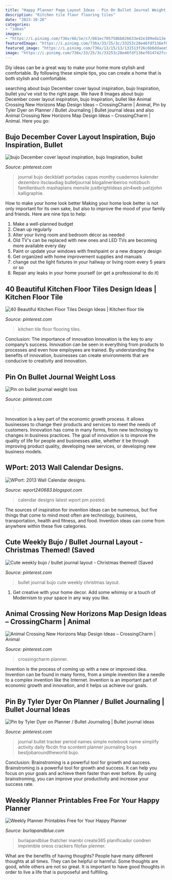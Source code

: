```yaml
---
title: "Happy Planner Page Layout Ideas - Pin On Bullet Journal Weight Loss"
description: "Kitchen tile floor flooring tiles"
date: "2023-10-26"
categories:
- "ideas"
images:
- "https://i.pinimg.com/736x/66/1e/c7/661ec705758bb826633e42e109eda13e.jpg"
featuredImage: "https://i.pinimg.com/736x/33/25/3c/33253c28e46fdf136ef014742fcc0b31.jpg"
featured_image: "https://i.pinimg.com/736x/13/15/13/131513f26c6b6ddaee53162fde483b17.jpg"
image: "https://i.pinimg.com/736x/33/25/3c/33253c28e46fdf136ef014742fcc0b31.jpg"
---
```



Diy ideas can be a great way to make your home more stylish and comfortable. By following these simple tips, you can create a home that is both stylish and comfortable.

	

		
searching about bujo December cover layout inspiration, bujo Inspiration, bullet you've visit to the right page. We have 8 Images about bujo December cover layout inspiration, bujo Inspiration, bullet like Animal Crossing New Horizons Map Design Ideas – CrossingCharm | Animal, Pin by Tyler Dyer on Planner / Bullet Journaling | Bullet journal ideas and also Animal Crossing New Horizons Map Design Ideas – CrossingCharm | Animal. Here you go:
		
    
## Bujo December Cover Layout Inspiration, Bujo Inspiration, Bullet

<img loading=lazy src="https://i.pinimg.com/736x/b4/cf/34/b4cf346f2065dec2c69f888c29805471.jpg" onerror="this.onerror=null;this.src='https://tse1.mm.bing.net/th?id=OIP.B1eJi2g5S3R211nhX6XNhQHaHa&amp;pid=15.1';" alt="bujo December cover layout inspiration, bujo Inspiration, bullet">

_Source: pinterest.com_

>journal bujo deckblatt portadas capas monthy cuadernos kalender dezembro itsclaudiag bulletjournal blogalineribeiroo notizbuch familienbuch mashaplans mensile justbrightideas pin4web juelzjohn kalligraphie. 

	

How to make your home look better
Making your home look better is not only important for its own sake, but also to improve the mood of your family and friends. Here are nine tips to help: 
1. Make a well-planned budget
2. Clean up regularly
3. Alter your living room and bedroom décor as needed
4. Old TV's can be replaced with new ones and LED TVs are becoming more available every day 
5. Paint or update your windows with freshpaint or a new drapery design 
6. Get organized with home improvement supplies and manuals 
7. change out the light fixtures in your hallway or living room every 5 years or so 
8. Repair any leaks in your home yourself (or get a professional to do it) 

    
## 40 Beautiful Kitchen Floor Tiles Design Ideas | Kitchen Floor Tile

<img loading=lazy src="https://i.pinimg.com/736x/33/25/3c/33253c28e46fdf136ef014742fcc0b31.jpg" onerror="this.onerror=null;this.src='https://tse4.mm.bing.net/th?id=OIP.G9r7hFlldVlzURV-UaFZhgHaLF&amp;pid=15.1';" alt="40 Beautiful Kitchen Floor Tiles Design Ideas | Kitchen floor tile">

_Source: pinterest.com_

>kitchen tile floor flooring tiles. 

	

Conclusion: The importance of innovation
Innovation is the key to any company’s success. Innovation can be seen in everything from products to processes and even how employees are trained. By understanding the benefits of innovation, businesses can create environments that are conducive to creativity and innovation.

    
## Pin On Bullet Journal Weight Loss

<img loading=lazy src="https://i.pinimg.com/736x/a8/8e/88/a88e8809b89b8f54d85abdfa3655ef1a.jpg" onerror="this.onerror=null;this.src='https://tse4.mm.bing.net/th?id=OIP.JT4SSbjmb3JazBzWZwrGHgHaJ4&amp;pid=15.1';" alt="Pin on bullet journal weight loss">

_Source: pinterest.com_

>. 

	

Innovation is a key part of the economic growth process. It allows businesses to change their products and services to meet the needs of customers. Innovation has come in many forms, from new technology to changes in business practices. The goal of innovation is to improve the quality of life for people and businesses alike, whether it be through improving product quality, developing new services, or developing new business models.

    
## WPort: 2013 Wall Calendar Designs.

<img loading=lazy src="http://2.bp.blogspot.com/-8ykOqi-KLq8/UedZSCDYVDI/AAAAAAAAAUU/oO-FVG2iQeY/s1600/Latest+calendar9.jpg" onerror="this.onerror=null;this.src='https://tse1.mm.bing.net/th?id=OIP.akErIcV3_g1Okaj9Z3WYqgHaLH&amp;pid=15.1';" alt="WPort: 2013 Wall Calendar designs.">

_Source: wport240683.blogspot.com_

>calendar designs latest wport pm posted. 

	

The sources of inspiration for invention ideas can be numerous, but five things that come to mind most often are technology, business, transportation, health and fitness, and food. Invention ideas can come from anywhere within these five categories.

    
## Cute Weekly Bujo / Bullet Journal Layout - Christmas Themed! (Saved

<img loading=lazy src="https://i.pinimg.com/736x/13/15/13/131513f26c6b6ddaee53162fde483b17.jpg" onerror="this.onerror=null;this.src='https://tse2.mm.bing.net/th?id=OIP.9zvZq9hp0Pwo6cCVEXNQIgHaHa&amp;pid=15.1';" alt="Cute weekly bujo / bullet journal layout - Christmas themed! (Saved">

_Source: pinterest.com_

>bullet journal bujo cute weekly christmas layout. 

	

1. Get creative with your home decor. Add some whimsy or a touch of Modernism to your space in any way you like. 

    
## Animal Crossing New Horizons Map Design Ideas – CrossingCharm | Animal

<img loading=lazy src="https://i.pinimg.com/736x/66/1e/c7/661ec705758bb826633e42e109eda13e.jpg" onerror="this.onerror=null;this.src='https://tse3.mm.bing.net/th?id=OIP.T3X-f6gXN10VOSz8rdrFPgHaGD&amp;pid=15.1';" alt="Animal Crossing New Horizons Map Design Ideas – CrossingCharm | Animal">

_Source: pinterest.com_

>crossingcharm planner. 

	

Invention is the process of coming up with a new or improved idea. Invention can be found in many forms, from a simple invention like a needle to a complex invention like the Internet. Invention is an important part of economic growth and innovation, and it helps us achieve our goals.

    
## Pin By Tyler Dyer On Planner / Bullet Journaling | Bullet Journal Ideas

<img loading=lazy src="https://i.pinimg.com/originals/a2/1c/9d/a21c9d0b42658775f090ff0e64688eaf.jpg" onerror="this.onerror=null;this.src='https://tse2.mm.bing.net/th?id=OIP.cQi-Lb1YfeaEHnNYY3VQ0QHaJ8&amp;pid=15.1';" alt="Pin by Tyler Dyer on Planner / Bullet Journaling | Bullet journal ideas">

_Source: pinterest.com_

>journal bullet tracker period names simple notebook name simplify activity daily fbcdn fna scontent planner journaling boys bestjobaroundtheworld bujo. 

	

Conclusion: Brainstroming is a powerful tool for growth and success.
Brainstroming is a powerful tool for growth and success. It can help you focus on your goals and achieve them faster than ever before. By using brainstroming, you can improve your productivity and increase your success rate.

    
## Weekly Planner Printables Free For Your Happy Planner

<img loading=lazy src="https://www.burlapandblue.com/wp-content/uploads/2016/09/19558253110_3a14e52f50_b-424x600.jpg" onerror="this.onerror=null;this.src='https://tse1.mm.bing.net/th?id=OIP.9dL7s4z-Jv-3r89c2t50pQAAAA&amp;pid=15.1';" alt="Weekly Planner Printables Free for Your Happy Planner">

_Source: burlapandblue.com_

>burlapandblue thatcher mambi create365 planificador condren imprimible oreos crackers filofax plenner. 

	

What are the benefits of having thoughts?
People have many different thoughts at all times. They can be helpful or harmful. Some thoughts are good, while others are not so great. It is important to have good thoughts in order to live a life that is purposeful and fulfilling.

